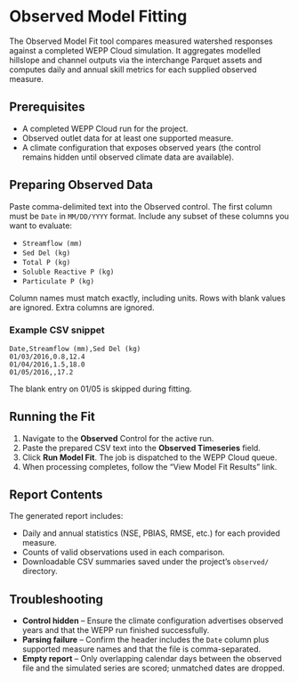 # Observed Model Fitting

The Observed Model Fit tool compares measured watershed responses against a completed WEPP Cloud simulation. It aggregates modelled hillslope and channel outputs via the interchange Parquet assets and computes daily and annual skill metrics for each supplied observed measure.

## Prerequisites

- A completed WEPP Cloud run for the project.
- Observed outlet data for at least one supported measure.
- A climate configuration that exposes observed years (the control remains hidden until observed climate data are available).

## Preparing Observed Data

Paste comma-delimited text into the Observed control. The first column must be `Date` in `MM/DD/YYYY` format. Include any subset of these columns you want to evaluate:

- `Streamflow (mm)`
- `Sed Del (kg)`
- `Total P (kg)`
- `Soluble Reactive P (kg)`
- `Particulate P (kg)`

Column names must match exactly, including units. Rows with blank values are ignored. Extra columns are ignored.

### Example CSV snippet

```
Date,Streamflow (mm),Sed Del (kg)
01/03/2016,0.8,12.4
01/04/2016,1.5,18.0
01/05/2016,,17.2
```

The blank entry on 01/05 is skipped during fitting.

## Running the Fit

1. Navigate to the  **Observed** Control for the active run.
2. Paste the prepared CSV text into the **Observed Timeseries** field.
3. Click **Run Model Fit**. The job is dispatched to the WEPP Cloud queue.
4. When processing completes, follow the “View Model Fit Results” link.

## Report Contents

The generated report includes:

- Daily and annual statistics (NSE, PBIAS, RMSE, etc.) for each provided measure.
- Counts of valid observations used in each comparison.
- Downloadable CSV summaries saved under the project’s `observed/` directory.

## Troubleshooting

- **Control hidden** – Ensure the climate configuration advertises observed years and that the WEPP run finished successfully.
- **Parsing failure** – Confirm the header includes the `Date` column plus supported measure names and that the file is comma-separated.
- **Empty report** – Only overlapping calendar days between the observed file and the simulated series are scored; unmatched dates are dropped.
